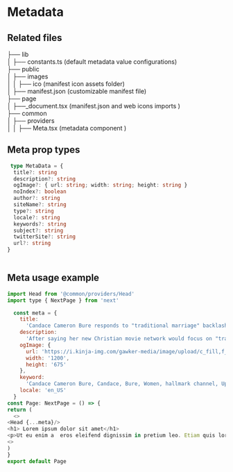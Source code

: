   #  Metadata 
     
        
## Related files     
        
├── lib  
│   ├── constants.ts   (default metadata value configurations)  
├── public  
│   ├── images   
│   │      ├── ico    (manifest icon assets folder)   
│   ├── manifest.json (customizable manifest file)   
├── page  
│   ├──_document.tsx  (manifest.json and web icons imports )   
├── common    
│   ├── providers   
│   │      ├── Meta.tsx    (metadata component )   
    
      
## Meta prop types

```ts
 type MetaData = {
  title?: string
  description?: string
  ogImage?: { url: string; width: string; height: string }
  noIndex?: boolean
  author?: string
  siteName?: string
  type?: string
  locale?: string
  keywords?: string
  subject?: string
  twitterSite?: string
  url?: string
}
   
```
## Meta usage example
   
```js
import Head from '@common/providers/Head'
import type { NextPage } from 'next'

  const meta = {
    title:
      'Candace Cameron Bure responds to "traditional marriage" backlash - The A.V. Club',
    description:
      'After saying her new Christian movie network would focus on "traditional marriage," Candace Cameron Bure encourages the haters to embrace God\'s love',
    ogImage: {
      url: 'https://i.kinja-img.com/gawker-media/image/upload/c_fill,f_auto,fl_progressive,g_center,h_675,pg_1,q_80,w_1200/c612f72df52f0c8732dfee335f8ecf7a.jpg',
      width: '1200',
      height: '675'
    },
    keyword:
      'Candace Cameron Bure, Candace, Bure, Women, hallmark channel, Up, Actors, Social Issues, American women, Christmas by medium, The A.V. Club',
    locale: 'en_US'
  }
const Page: NextPage = () => {
return (
  <>
<Head {...meta}/>
<h1> Lorem ipsum dolor sit amet</h1>
<p>Ut eu enim a  eros eleifend dignissim in pretium leo. Etiam quis lorem ante. Maecenas a risus laoreet, porta tortor vel, ultrices ante. </p>
<>
)
} 
export default Page


```

